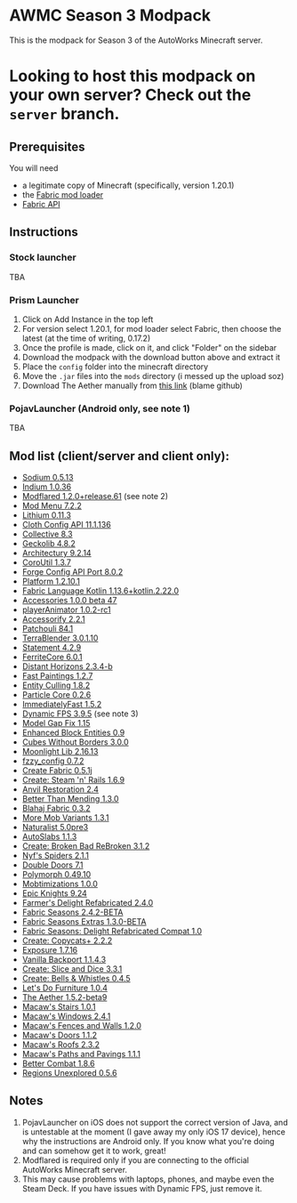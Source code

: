# AWMC Season 3 Modpack
This is the modpack for Season 3 of the AutoWorks Minecraft server.
# Looking to host this modpack on your own server? Check out the `server` branch.
## Prerequisites
You will need
- a legitimate copy of Minecraft (specifically, version 1.20.1)
- the [Fabric mod loader](https://fabricmc.net/)
- [Fabric API](https://modrinth.com/mod/fabric-api/version/0.92.6+1.20.1)
## Instructions
### Stock launcher
TBA
### Prism Launcher
1. Click on Add Instance in the top left
2. For version select 1.20.1, for mod loader select Fabric, then choose the latest (at the time of writing, 0.17.2)
3. Once the profile is made, click on it, and click "Folder" on the sidebar
4. Download the modpack with the download button above and extract it
5. Place the `config` folder into the minecraft directory
6. Move the `.jar` files into the `mods` directory (i messed up the upload soz)
7. Download The Aether manually from [this link](https://modrinth.com/mod/aether/version/1.20.1-1.5.2-beta.9-fabric) (blame github)
### PojavLauncher (Android only, see note 1)
TBA
## Mod list (client/server and client only):
- [Sodium 0.5.13](https://modrinth.com/mod/sodium/version/mc1.20.1-0.5.13-fabric)
- [Indium 1.0.36](https://modrinth.com/mod/indium/version/1.0.36+mc1.20.1)
- [Modflared 1.2.0+release.61](https://modrinth.com/mod/modflared/version/1.2.0+release.61+1.20.1) (see note 2)
- [Mod Menu 7.2.2](https://modrinth.com/mod/modmenu/version/7.2.2)
- [Lithium 0.11.3](https://modrinth.com/mod/lithium/version/mc1.20.1-0.11.3-fabric)
- [Cloth Config API 11.1.136](https://modrinth.com/mod/cloth-config/version/11.1.136+fabric)
- [Collective 8.3](https://modrinth.com/mod/collective/version/1.20.1-8.3-fabric+forge+neo)
- [Geckolib 4.8.2](https://modrinth.com/mod/geckolib/version/AXhbVyuq)
- [Architectury 9.2.14](https://modrinth.com/mod/architectury-api/version/9.2.14+fabric)
- [CoroUtil 1.3.7](https://modrinth.com/mod/coroutil/version/7tRnsYkP)
- [Forge Config API Port 8.0.2](https://modrinth.com/mod/forge-config-api-port/version/v8.0.2-1.20.1-Fabric)
- [Platform 1.2.10.1](https://modrinth.com/mod/platform/version/1.20.1-1.2.10.1)
- [Fabric Language Kotlin 1.13.6+kotlin.2.22.0](https://modrinth.com/mod/fabric-language-kotlin/version/1.13.6+kotlin.2.2.20)
- [Accessories 1.0.0 beta 47](https://modrinth.com/mod/accessories/version/1.0.0-beta.47+1.20.1)
- [playerAnimator 1.0.2-rc1](https://modrinth.com/mod/playeranimator/version/1.0.2-rc1+1.20-fabric)
- [Accessorify 2.2.1](https://modrinth.com/mod/accessorify/version/2.2.1+1.20.1)
- [Patchouli 84.1](https://modrinth.com/mod/patchouli/version/1.20.1-84.1-fabric)
- [TerraBlender 3.0.1.10](https://modrinth.com/mod/terrablender/version/J1S3aA8i)
- [Statement 4.2.9](https://modrinth.com/mod/statement/version/4.2.9+1.14.4-1.20.4)
- [FerriteCore 6.0.1](https://modrinth.com/mod/ferrite-core/version/6.0.1)
- [Distant Horizons 2.3.4-b](https://modrinth.com/mod/distanthorizons/version/2.3.4-b-1.20.1)
- [Fast Paintings 1.2.7](https://modrinth.com/mod/fast-paintings/version/1.20-1.2.7)
- [Entity Culling 1.8.2](https://modrinth.com/mod/entityculling/version/3TCgPw5u)
- [Particle Core 0.2.6](https://modrinth.com/mod/particle-core/version/0.2.6+1.20.1)
- [ImmediatelyFast 1.5.2](https://modrinth.com/mod/immediatelyfast/version/1.5.2+1.20.4-fabric)
- [Dynamic FPS 3.9.5](https://modrinth.com/mod/dynamic-fps/version/D9mrJwm0) (see note 3)
- [Model Gap Fix 1.15](https://modrinth.com/mod/modelfix/version/GkLb4bRl)
- [Enhanced Block Entities 0.9](https://modrinth.com/mod/ebe/version/0.9+1.20)
- [Cubes Without Borders 3.0.0](https://modrinth.com/mod/cubes-without-borders/version/3.0.0+1.20)
- [Moonlight Lib 2.16.13](https://modrinth.com/mod/moonlight/version/1.20-2.16.13-fabric)
- [fzzy_config 0.7.2](https://modrinth.com/mod/fzzy-config/version/0.7.2+1.20.1)
- [Create Fabric 0.5.1j](https://modrinth.com/mod/create-fabric/version/0.5.1-j-build.1631+mc1.20.1)
- [Create: Steam 'n' Rails 1.6.9](https://modrinth.com/mod/create-steam-n-rails/version/1.6.9+fabric-mc1.20.1)
- [Anvil Restoration 2.4](https://modrinth.com/mod/anvil-restoration/version/1.20.1-2.4-fabric+forge+neo)
- [Better Than Mending 1.3.0](https://modrinth.com/mod/better-than-mending/version/1.3.0)
- [Blahaj Fabric 0.3.2](https://modrinth.com/mod/blahaj_fabric/version/ngQ9TZY1)
- [More Mob Variants 1.3.1](https://modrinth.com/mod/more-mob-variants/version/1.3.1)
- [Naturalist 5.0pre3](https://modrinth.com/mod/naturalist/version/5.0pre3-fabric)
- [AutoSlabs 1.1.3](https://modrinth.com/mod/autoslabs/version/1.1.3)
- [Create: Broken Bad ReBroken 3.1.2](https://modrinth.com/mod/create-broken-bad-fabric/version/3.1.2)
- [Nyf's Spiders 2.1.1](https://modrinth.com/mod/nyfs-spiders/version/cmqFoINR)
- [Double Doors 7.1](https://modrinth.com/mod/double-doors/version/1.20.1-7.1-fabric+forge+neo)
- [Polymorph 0.49.10](https://modrinth.com/mod/polymorph/version/0.49.10+1.20.1)
- [Mobtimizations 1.0.0](https://modrinth.com/mod/mobtimizations/version/Q8aBGBRu)
- [Epic Knights 9.24](https://modrinth.com/mod/epic-knights-shields-armor-and-weapons/version/9.24)
- [Farmer's Delight Refabricated 2.4.0](https://modrinth.com/mod/farmers-delight-refabricated/version/1.20.1-2.4.0)
- [Fabric Seasons 2.4.2-BETA](https://modrinth.com/mod/fabric-seasons/version/2.4.2-BETA+1.20)
- [Fabric Seasons Extras 1.3.0-BETA](https://modrinth.com/mod/fabric-seasons-extras)
- [Fabric Seasons: Delight Refabricated Compat 1.0](https://modrinth.com/mod/seasons-delight-refab-compat/version/1.20.1-1.0)
- [Create: Copycats+ 2.2.2](https://modrinth.com/mod/copycats/version/2.2.2+mc.1.20.1-fabric)
- [Exposure 1.7.16](https://modrinth.com/mod/exposure/version/fiezBPPG)
- [Vanilla Backport 1.1.4.3](https://modrinth.com/mod/vanillabackport/version/1.20.1-1.1.4.3)
- [Create: Slice and Dice 3.3.1](https://modrinth.com/mod/slice-and-dice/version/3.3.1)
- [Create: Bells & Whistles 0.4.5](https://modrinth.com/mod/bellsandwhistles/version/0.4.5-mc1.20.1-fabric)
- [Let's Do Furniture 1.0.4](https://modrinth.com/mod/lets-do-furniture/version/oG5DC7IV)
- [The Aether 1.5.2-beta9](https://modrinth.com/mod/aether/version/1.20.1-1.5.2-beta.9-fabric)
- [Macaw's Stairs 1.0.1](https://modrinth.com/mod/macaws-stairs/version/XNlrOt9m)
- [Macaw's Windows 2.4.1](https://modrinth.com/mod/macaws-windows/version/2.4.1)
- [Macaw's Fences and Walls 1.2.0](https://modrinth.com/mod/macaws-fences-and-walls/version/fkcqoGXg)
- [Macaw's Doors 1.1.2](https://modrinth.com/mod/macaws-doors/version/HU3H8NiB)
- [Macaw's Roofs 2.3.2](https://modrinth.com/mod/macaws-roofs/version/BMjP4VXn)
- [Macaw's Paths and Pavings 1.1.1](https://modrinth.com/mod/macaws-paths-and-pavings/version/hwnmaZHh)
- [Better Combat 1.8.6](https://modrinth.com/mod/better-combat/version/1.8.6+1.20.1-fabric)
- [Regions Unexplored 0.5.6](https://modrinth.com/mod/regions-unexplored/version/A-0.5.6+1.20.1)

## Notes
1. PojavLauncher on iOS does not support the correct version of Java, and is untestable at the moment (I gave away my only iOS 17 device), hence why the instructions are Android only. If you know what you're doing and can somehow get it to work, great!
2. Modflared is required only if you are connecting to the official AutoWorks Minecraft server.
3. This may cause problems with laptops, phones, and maybe even the Steam Deck. If you have issues with Dynamic FPS, just remove it.

